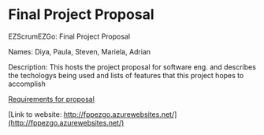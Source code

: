 # Final Project Proposal
EZScrumEZGo: Final Project Proposal

Names: Diya, Paula, Steven, Mariela, Adrian 

Description: This hosts the project proposal for software eng. and describes the techologys being used and lists of features that this project hopes to accomplish  

[Requirements for proposal](https://www.lewis.education/?cpsc=44000-fall-2021-001#/activity/final-project-proposal)


[Link to website: http://fppezgo.azurewebsites.net/](http://fppezgo.azurewebsites.net/)
